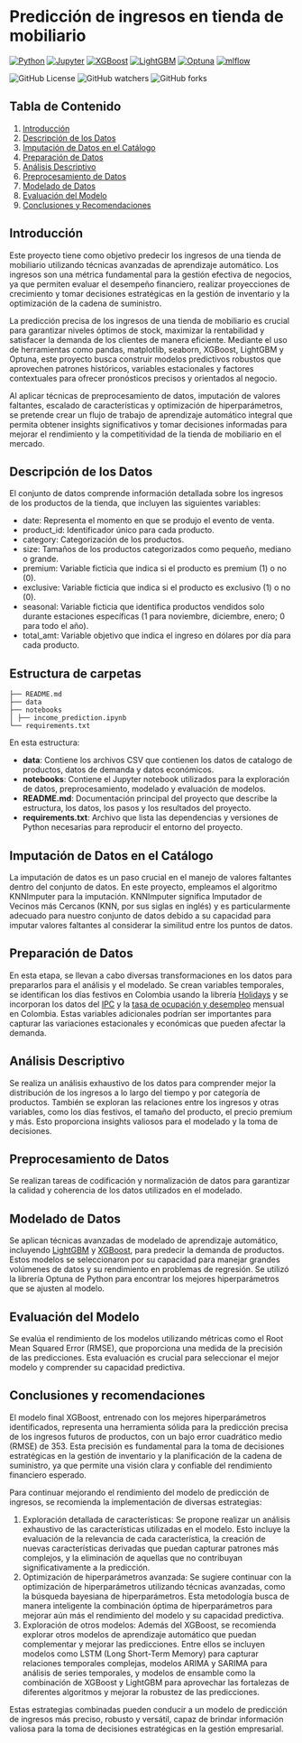 # Predicción de ingresos en tienda de mobiliario

[![Python](https://img.shields.io/badge/Python-3.12%2B-blue)](https://www.python.org/)
[![Jupyter](https://img.shields.io/badge/Jupyter-Notebook-orange)](https://jupyter.org/)
[![XGBoost](https://img.shields.io/badge/XGBoost-2.0.3-blue)](https://xgboost.readthedocs.io/en/latest/)
[![LightGBM](https://img.shields.io/badge/LightGBM-4.3.0-blue)](https://lightgbm.readthedocs.io/en/latest/)
[![Optuna](https://img.shields.io/badge/Optuna-3.6.1-blue)](https://optuna.org/)
[![mlflow](https://img.shields.io/badge/mlflow-2.12.1-blue)](https://mlflow.org/)

![GitHub License](https://img.shields.io/github/license/MateoVelasquez/book_catalog)
![GitHub watchers](https://img.shields.io/github/watchers/MateoVelasquez/book_catalog)
![GitHub forks](https://img.shields.io/github/forks/MateoVelasquez/book_catalog)

## Tabla de Contenido
1. [Introducción](#introducción)
2. [Descripción de los Datos](#descripción-de-los-datos)
3. [Imputación de Datos en el Catálogo](#imputación-de-datos-en-el-catálogo)
4. [Preparación de Datos](#preparación-de-datos)
5. [Análisis Descriptivo](#análisis-descriptivo)
6. [Preprocesamiento de Datos](#preprocesamiento-de-datos)
7. [Modelado de Datos](#modelado-de-datos)
8. [Evaluación del Modelo](#evaluación-del-modelo)
9. [Conclusiones y Recomendaciones](#conclusiones-y-recomendaciones)

## Introducción
Este proyecto tiene como objetivo predecir los ingresos de una tienda de mobiliario utilizando técnicas avanzadas de aprendizaje automático. Los ingresos son una métrica fundamental para la gestión efectiva de negocios, ya que permiten evaluar el desempeño financiero, realizar proyecciones de crecimiento y tomar decisiones estratégicas en la gestión de inventario y la optimización de la cadena de suministro.

La predicción precisa de los ingresos de una tienda de mobiliario es crucial para garantizar niveles óptimos de stock, maximizar la rentabilidad y satisfacer la demanda de los clientes de manera eficiente. Mediante el uso de herramientas como pandas, matplotlib, seaborn, XGBoost, LightGBM y Optuna, este proyecto busca construir modelos predictivos robustos que aprovechen patrones históricos, variables estacionales y factores contextuales para ofrecer pronósticos precisos y orientados al negocio.

Al aplicar técnicas de preprocesamiento de datos, imputación de valores faltantes, escalado de características y optimización de hiperparámetros, se pretende crear un flujo de trabajo de aprendizaje automático integral que permita obtener insights significativos y tomar decisiones informadas para mejorar el rendimiento y la competitividad de la tienda de mobiliario en el mercado.

## Descripción de los Datos
El conjunto de datos comprende información detallada sobre los ingresos de los productos de la tienda, que incluyen las siguientes variables:

- date: Representa el momento en que se produjo el evento de venta.
- product_id: Identificador único para cada producto.
- category: Categorización de los productos.
- size: Tamaños de los productos categorizados como pequeño, mediano o grande.
- premium: Variable ficticia que indica si el producto es premium (1) o no (0).
- exclusive: Variable ficticia que indica si el producto es exclusivo (1) o no (0).
- seasonal: Variable ficticia que identifica productos vendidos solo durante estaciones específicas (1 para noviembre, diciembre, enero; 0 para todo el año).
- total_amt: Variable objetivo que indica el ingreso en dólares por día para cada producto.

## Estructura de carpetas
```
├── README.md
├── data
├── notebooks
│ ├── income_prediction.ipynb
└── requirements.txt
```
En esta estructura:

- **data**: Contiene los archivos CSV que contienen los datos de catalogo de productos, datos de demanda y datos económicos.
- **notebooks**: Contiene el Jupyter notebook utilizados para la exploración de datos, preprocesamiento, modelado y evaluación de modelos.
- **README.md**: Documentación principal del proyecto que describe la estructura, los datos, los pasos y los resultados del proyecto.
- **requirements.txt**: Archivo que lista las dependencias y versiones de Python necesarias para reproducir el entorno del proyecto.

## Imputación de Datos en el Catálogo
La imputación de datos es un paso crucial en el manejo de valores faltantes dentro del conjunto de datos. En este proyecto, empleamos el algoritmo KNNImputer para la imputación. KNNImputer significa Imputador de Vecinos más Cercanos (KNN, por sus siglas en inglés) y es particularmente adecuado para nuestro conjunto de datos debido a su capacidad para imputar valores faltantes al considerar la similitud entre los puntos de datos.

## Preparación de Datos
En esta etapa, se llevan a cabo diversas transformaciones en los datos para prepararlos para el análisis y el modelado. Se crean variables temporales, se identifican los días festivos en Colombia usando la librería [Holidays](https://pypi.org/project/holidays/) y se incorporan los datos del [IPC](https://www.banrep.gov.co/es/estadisticas/indice-precios-consumidor-ipc) y la [tasa de ocupación y desempleo](https://www.banrep.gov.co/es/estadisticas/tasas-ocupacion-y-desempleo) mensual en Colombia. Estas variables adicionales podrían ser importantes para capturar las variaciones estacionales y económicas que pueden afectar la demanda.

## Análisis Descriptivo
Se realiza un análisis exhaustivo de los datos para comprender mejor la distribución de los ingresos a lo largo del tiempo y por categoría de productos. También se exploran las relaciones entre los ingresos y otras variables, como los días festivos, el tamaño del producto, el precio premium y más. Esto proporciona insights valiosos para el modelado y la toma de decisiones.

## Preprocesamiento de Datos
Se realizan tareas de codificación y normalización de datos para garantizar la calidad y coherencia de los datos utilizados en el modelado. 

## Modelado de Datos
Se aplican técnicas avanzadas de modelado de aprendizaje automático, incluyendo [LightGBM](https://lightgbm.readthedocs.io/en/latest/Python-Intro.html) y [XGBoost](https://xgboost.readthedocs.io/en/stable/python/python_intro.html), para predecir la demanda de productos. Estos modelos se seleccionaron por su capacidad para manejar grandes volúmenes de datos y su rendimiento en problemas de regresión. Se utilizó la librería Optuna de Python para encontrar los mejores hiperparámetros que se ajusten al modelo.

## Evaluación del Modelo
Se evalúa el rendimiento de los modelos utilizando métricas como el Root Mean Squared Error (RMSE), que proporciona una medida de la precisión de las predicciones. Esta evaluación es crucial para seleccionar el mejor modelo y comprender su capacidad predictiva.

## Conclusiones y recomendaciones

El modelo final XGBoost, entrenado con los mejores hiperparámetros identificados, representa una herramienta sólida para la predicción precisa de los ingresos futuros de productos, con un bajo error cuadrático medio (RMSE) de 353. Esta precisión es fundamental para la toma de decisiones estratégicas en la gestión de inventario y la planificación de la cadena de suministro, ya que permite una visión clara y confiable del rendimiento financiero esperado.

Para continuar mejorando el rendimiento del modelo de predicción de ingresos, se recomienda la implementación de diversas estrategias:

1. Exploración detallada de características: Se propone realizar un análisis exhaustivo de las características utilizadas en el modelo. Esto incluye la evaluación de la relevancia de cada característica, la creación de nuevas características derivadas que puedan capturar patrones más complejos, y la eliminación de aquellas que no contribuyan significativamente a la predicción.
2. Optimización de hiperparámetros avanzada: Se sugiere continuar con la optimización de hiperparámetros utilizando técnicas avanzadas, como la búsqueda bayesiana de hiperparámetros. Esta metodología busca de manera inteligente la combinación óptima de hiperparámetros para mejorar aún más el rendimiento del modelo y su capacidad predictiva.
3. Exploración de otros modelos: Además del XGBoost, se recomienda explorar otros modelos de aprendizaje automático que puedan complementar y mejorar las predicciones. Entre ellos se incluyen modelos como LSTM (Long Short-Term Memory) para capturar relaciones temporales complejas, modelos ARIMA y SARIMA para análisis de series temporales, y modelos de ensamble como la combinación de XGBoost y LightGBM para aprovechar las fortalezas de diferentes algoritmos y mejorar la robustez de las predicciones.

Estas estrategias combinadas pueden conducir a un modelo de predicción de ingresos más preciso, robusto y versátil, capaz de brindar información valiosa para la toma de decisiones estratégicas en la gestión empresarial.
